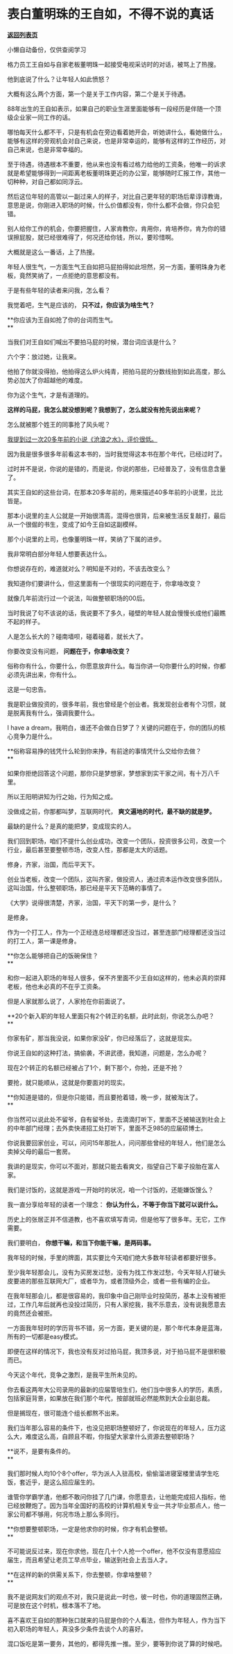 # 表白董明珠的王自如，不得不说的真话

[**返回列表页**](/gzh/记忆承载)

小懒自动备份，仅供查阅学习

格力员工王自如与自家老板董明珠一起接受电视采访时的对话，被骂上了热搜。  

他到底说了什么？让年轻人如此愤怒？  

大概有这么两个方面，第一个是关于工作内容，第二个是关于待遇。  

88年出生的王自如表示，如果自己的职业生涯里面能够有一段经历是伴随一个顶级企业家一同工作的话。  

哪怕每天什么都不干，只是有机会在旁边看着她开会，听她讲什么，看她做什么，能够有这样的旁观机会对自己来说，也是非常幸运的，能够有这样的工作经历，对自己来说，也是非常幸福的。  

至于待遇，待遇根本不重要，他从来也没有看过格力给他的工资条，他唯一的诉求就是希望能够得到一间距离老板董明珠更近的办公室，能够随时汇报工作，其他一切种种，对自己都如同浮云。  

然后这位年轻的高管以一副过来人的样子，对比自己更年轻的职场后辈谆谆教诲，意思是说，你刚进入职场的时候，什么价值都没有，你什么都不会做，你只会犯错。  

别人给你工作的机会，你要把握住，人家肯教你，肯用你，肯培养你，肯为你的错误擦屁股，就已经很难得了，何况还给你钱，所以，要珍惜啊。

大概就是这么一番话，上了热搜。  

年轻人很生气，一方面生气王自如把马屁拍得如此坦然，另一方面，董明珠身为老板，竟然笑纳了，一点拒绝的意思都没有。  

于是有些年轻的读者来问我，怎么看？  

我觉着吧，生气是应该的， **只不过，你应该为啥生气？**  

 **你应该为王自如抢了你的台词而生气。  
**

当我们对王自如们喊出不要拍马屁的时候，潜台词应该是什么？  

六个字：放过她，让我来。

他拍了你就没得拍，他拍得这么炉火纯青，把拍马屁的分数线抬到如此高度，那么势必加大了你超越他的难度。  

你为这个生气，才是有道理的。  

 **这样的马屁，我怎么就没想到呢？我想到了，怎么就没有抢先说出来呢？**

怎么就被那个姓王的同事抢了风头呢？

[我提到过一次20多年前的小说《沧浪之水》，评价很低。](https://mp.weixin.qq.com/s?__biz=MzU0MjYwNDU2Mw==&mid=2247512542&idx=2&sn=a0414d77aa471452a2157e907aee5e8d&chksm=fb1adda2cc6d54b43c717707602240185fed9903c31e4f49cc55479e74361778550ad294677d&token=89505307&lang=zh_CN&scene=21#wechat_redirect)  

因为我是很多很多年前看这本书的，当时我觉得这本书在那个年代，已经过时了。

过时并不是说，你说的是错的，而是说，你说的那些，已经普及了，没有信息含量了。

其实王自如的这些台词，在那本20多年前的，用来描述40多年前的小说里，比比皆是。  

那本小说里的主人公就是一开始很清高，混得也很背，后来被生活反复敲打，最后从一个很倔的书生，变成了如今王自如这副模样。  

那个小说里的上司，也像董明珠一样，笑纳了下属的进步。  

我非常明白部分年轻人想要表达什么。  

你想说存在的，难道就对么？明知是不对的，不该去改变么？

我知道你们要讲什么，但这里面有一个很现实的问题在于，你拿啥改变？  

就像几年前流行过一个说法，叫做整顿职场的00后。

当时我说了句不该说的话，我说要不了多久，碰壁的年轻人就会慢慢长成他们最瞧不起的样子。  

人是怎么长大的？碰南墙呗，碰着碰着，就长大了。

你要改变没有问题， **问题在于，你拿啥改变？**  

俗称你有什么，你要什么，你愿意放弃什么。每当你讲一句你要什么的时候，你都必须先讲出来，你有什么。  

这是一句忠告。  

我是职业做投资的，很多年前，我也曾经是个创业者。我发现创业者有个习惯，就是脱离我有什么，强调我要什么。  

I have a dream，我明白，谁还不会做白日梦了？关键的问题在于，你的团队的核心竞争力是什么。

 **俗称容易挣的钱凭什么轮到你来挣，有前途的事情凭什么交给你去做？  
**

如果你拒绝回答这个问题，那你只是梦想家，梦想家到实干家之间，有十万八千里。  

所以王阳明讲知为行之始，行为知之成。

没做成之前，你那都叫梦，互联网时代， **爽文遍地的时代，最不缺的就是梦。**  

最缺的是什么？是真的能把梦，变成现实的人。  

我们回到职场，咱们不提什么创业成功，改变一个团队，投资很多公司，改变一个行业，最后甚至要整顿市场，改变人性，那都是太大的话题。  

修身，齐家，治国，而后平天下。  

创业当老板，改变一个团队，这叫齐家，做投资人，通过资本运作改变很多团队，这叫治国，什么整顿职场，那已经是平天下范畴的事情了。  

《大学》说得很清楚，齐家，治国，平天下的第一步，是什么？

是修身。

作为一个打工人，作为一个正经连总经理都还没当过，甚至连部门经理都还没当过的打工人，第一课是修身。  

 **你怎么能够把自己的饭碗保住？  
**

和你一起进入职场的年轻人很多，保不齐里面不少王自如这样的，他未必真的崇拜老板，他也未必真的不在乎工资条。  

但是人家就那么说了，人家抢在你前面说了。

 **20个新入职的年轻人里面只有2个转正的名额，此时此刻，你说怎么办吧？  
**

你家有矿，那当我没说，如果你家没矿，你已经落后了，这就是现实。  

你说王自如的这种打法，搞偷袭，不讲武德，我知道，问题是，怎么办呢？  

现在2个转正的名额已经被占了1个，剩下那个，你抢，还是不抢？  

要抢，就只能顺从，这就是你要面对的现实。  

 **你知道是错的，但是你只能错，而且要抢着错，晚一步，就被淘汰了。  
**

你当然可以说此处不留爷，自有留爷处，去滴滴打听下，里面不乏被输送到社会上的中年部门经理；去外卖快递招工处打听下，里面不乏985的应届硕博士。  

你说我要回家创业，可以，问问15年那批人，问问那些曾经的年轻人，他们是怎么卖掉父母的最后一套房。  

我讲的是现实，你可以不面对，那就只能去看爽文，指望自己下辈子投胎在富人家。  

我们是讨饭的，这就是游戏一开始时的状况，咱一个讨饭的，还能嫌饭馊么？  

我一直分享给年轻的读者一个理念： **你认为什么，不等于你当下就可以说什么。**  

历史上的张居正并不信道教，也不喜欢填写青词，但是他写了很多年。无它，工作需要。

我们要明白， **你想干嘛，和当下你能干嘛，是两码事。**  

我年轻的时候，手里的牌面，其实要比今天咱们绝大多数年轻读者都要好很多。  

至少我年轻那会儿，没有为买房发过愁，没有为找工作发过愁，今天年轻人打破头皮要进的那些互联网大厂，或者华为，或者顶级外企，或者一些有编的企业。

在我年轻那会儿，都是很容易的，我印象中自己刚毕业时投简历，基本上没有被拒过，工作几年后就再也没投过简历，只有人家挖我，我不乐意去，没有说我愿意去的竟然还会被拒。

一方面我年轻时的学历背书不错，另一方面，更关键的是，那个年代本身是蓝海，所有的一切都是easy模式。

即便在这样的情况下，我也没有反对过拍马屁，我顶多说，对于拍马屁不是很积极而已。  

今天这个年代，竞争之激烈，是我平生所未见的。  

你去看这两年大公司录用的最新的应届管培生们，他们当中很多人的学历，素质，包括家庭背景，如果放在我们那个年代，按部就班必然能熬到大企业副总裁。  

但是搁现在，很可能连个组长都熬不出来。

我们当年那么容易的条件下，也没见把职场整顿好了，你说现在的年轻人，压力这么大，难度这么高，自顾且不暇，你指望大家拿什么资源去整顿职场？  

 **说不，是要有条件的。  
**

我们那时候人均10个8个offer，华为派人入驻高校，偷偷溜进寝室楼里请学生吃饭，套近乎，是这么招应届生的。  

谁管你学霸学渣，他都不敢问你挂了几门课，你愿意去，让他能完成招人指标，他已经放鞭炮了。因为当年全国好的高校的计算机相关专业一共才毕业那点人，他一家公司都不够用，何况市场上那么多同行。  

 **你想要整顿职场，一定是他求你的时候，你才有机会整顿。  
**

不可能说反过来，现在你求他，现在几十个人抢一个offer，他不仅没有意愿招应届生，而且希望让老员工早点毕业，输送到社会上去当人才。

 **在这样的新的供需关系下，你去整顿，你拿啥整顿？  
**

我不是说网友们的观点不对，我只是说此一时也，彼一时也，你的道理固然正确，可是放在这个时机，根本落不了地。  

喜不喜欢王自如的那种张口就来的马屁是你的个人看法，但作为年轻人，作为当下初入职场的年轻人，真没多少条件去谈个人的喜好。  

混口饭吃是第一要务，其他的，都得先推一推。至少，要等到你说了算的时候吧。

